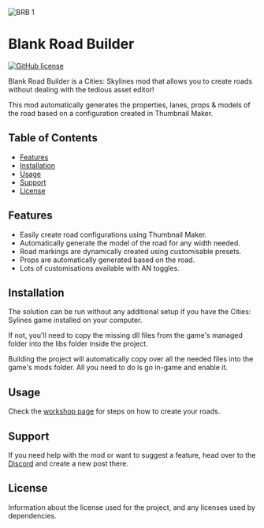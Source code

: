 ![BRB 1](https://user-images.githubusercontent.com/93581220/206872835-85210515-a532-4829-bdcb-ef9cd4fb0448.png)

# Blank Road Builder

[![GitHub license](https://img.shields.io/github/license/user/repo.svg)](https://github.com/FutureProg/CSBlankRoadBuilder/blob/branch/LICENSE)

Blank Road Builder is a Cities: Skylines mod that allows you to create roads without dealing with the tedious asset editor!

This mod automatically generates the properties, lanes, props & models of the road based on a configuration created in Thumbnail Maker.

## Table of Contents

- [Features](#features)
- [Installation](#installation)
- [Usage](#usage)
- [Support](#support)
- [License](#license)

## Features

- Easily create road configurations using Thumbnail Maker.
- Automatically generate the model of the road for any width needed.
- Road markings are dynamically created using customisable presets.
- Props are automatically generated based on the road.
- Lots of customisations available with AN toggles.

## Installation

The solution can be run without any additional setup if you have the Cities: Sylines game installed on your computer.

If not, you'll need to copy the missing dll files from the game's managed folder into the libs folder inside the project.

Building the project will automatically copy over all the needed files into the game's mods folder.
All you need to do is go in-game and enable it.

## Usage

Check the [workshop page](https://steamcommunity.com/sharedfiles/filedetails/?id=2891132324) for steps on how to create your roads.

## Support

If you need help with the mod or want to suggest a feature, head over to the [Discord](https://discord.gg/E4k8ZEtRxd) and create a new post there.

## License

Information about the license used for the project, and any licenses used by dependencies.

